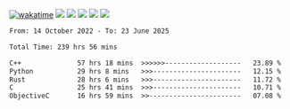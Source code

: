 [![wakatime](https://wakatime.com/badge/user/368879df-dc38-4b1a-86c4-8a2054a0e074.svg)](https://wakatime.com/@368879df-dc38-4b1a-86c4-8a2054a0e074)
<img src="https://img.shields.io/badge/Windows-0078D6?style=flat&logo=Windows&logoColor=white">
<img src="https://img.shields.io/badge/IntelliJ_IDEA-000000.svg?style=flat&logo=IntelliJ-IDEA&logoColor=white">
<img src="https://img.shields.io/badge/CLion-000000.svg?style=flat&logo=CLion&logoColor=white">
<img src="https://img.shields.io/badge/Visual_Studio_Code-007ACC?style=flat&logo=Visual-Studio-Code&logoColor=white">
<img src="https://img.shields.io/badge/Discord-5865F2?label=kano42&style=flat&logo=discord&logoColor=white">
<br>


<!--START_SECTION:waka-->

```txt
From: 14 October 2022 - To: 23 June 2025

Total Time: 239 hrs 56 mins

C++              57 hrs 18 mins  >>>>>>-------------------   23.89 %
Python           29 hrs 8 mins   >>>----------------------   12.15 %
Rust             28 hrs 6 mins   >>>----------------------   11.72 %
C                25 hrs 41 mins  >>>----------------------   10.71 %
ObjectiveC       16 hrs 59 mins  >>-----------------------   07.08 %
```

<!--END_SECTION:waka-->
